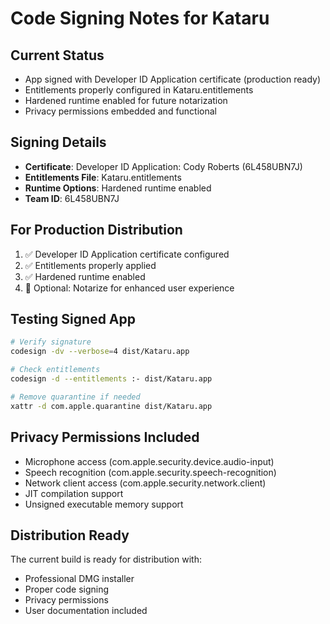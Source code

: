 # Code Signing Notes for Kataru

## Current Status
- App signed with Developer ID Application certificate (production ready)
- Entitlements properly configured in Kataru.entitlements
- Hardened runtime enabled for future notarization
- Privacy permissions embedded and functional

## Signing Details
- **Certificate**: Developer ID Application: Cody Roberts (6L458UBN7J)
- **Entitlements File**: Kataru.entitlements
- **Runtime Options**: Hardened runtime enabled
- **Team ID**: 6L458UBN7J

## For Production Distribution
1. ✅ Developer ID Application certificate configured
2. ✅ Entitlements properly applied
3. ✅ Hardened runtime enabled
4. 🔄 Optional: Notarize for enhanced user experience

## Testing Signed App
```bash
# Verify signature
codesign -dv --verbose=4 dist/Kataru.app

# Check entitlements
codesign -d --entitlements :- dist/Kataru.app

# Remove quarantine if needed
xattr -d com.apple.quarantine dist/Kataru.app
```

## Privacy Permissions Included
- Microphone access (com.apple.security.device.audio-input)
- Speech recognition (com.apple.security.speech-recognition)
- Network client access (com.apple.security.network.client)
- JIT compilation support
- Unsigned executable memory support

## Distribution Ready
The current build is ready for distribution with:
- Professional DMG installer
- Proper code signing
- Privacy permissions
- User documentation included 